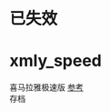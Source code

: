 # 已失效  
# xmly_speed
喜马拉雅极速版
[参考](https://github.com/Zero-S1/xmly_speed/blob/master/xmly_speed.md)       
存档
